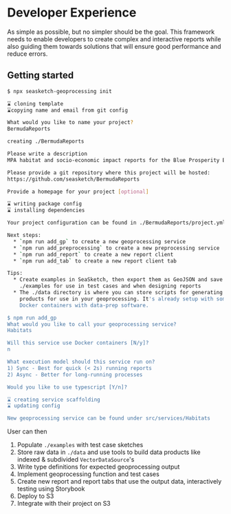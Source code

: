 # Developer Experience

As simple as possible, but no simpler should be the goal. This framework needs to enable developers to 
create complex and interactive reports while also guiding them towards solutions that will ensure 
good performance and reduce errors.

## Getting started

```bash
$ npx seasketch-geoprocessing init

⌛ cloning template
⌛copying name and email from git config

What would you like to name your project?
BermudaReports

creating ./BermudaReports

Please write a description
MPA habitat and socio-economic impact reports for the Blue Prosperity Bermuda project.

Please provide a git repository where this project will be hosted:
https://github.com/seasketch/BermudaReports

Provide a homepage for your project [optional]

⌛ writing package config
⌛ installing dependencies

Your project configuration can be found in ./BermudaReports/project.yml

Next steps:
  * `npm run add_gp` to create a new geoprocessing service
  * `npm run add_preprocessing` to create a new preprocessing service
  * `npm run add_report` to create a new report client
  * `npm run add_tab` to create a new report client tab

Tips:
  * Create examples in SeaSketch, then export them as GeoJSON and save them in 
    ./examples for use in test cases and when designing reports
  * The ./data directory is where you can store scripts for generating data
    products for use in your geoprocessing. It's already setup with some useful
    Docker containers with data-prep software.

$ npm run add_gp
What would you like to call your geoprocessing service?
Habitats

Will this service use Docker containers [N/y]?
n

What execution model should this service run on?
1) Sync - Best for quick (< 2s) running reports
2) Async - Better for long-running processes

Would you like to use typescript [Y/n]?

⌛ creating service scaffolding
⌛ updating config

New geoprocessing service can be found under src/services/Habitats

```

User can then

  1) Populate `./examples` with test case sketches
  2) Store raw data in `./data` and use tools to build data products like indexed & subdivided `VectorDataSource`'s
  3) Write type definitions for expected geoprocessing output
  4) Implement geoprocessing function and test cases
  5) Create new report and report tabs that use the output data, interactively testing using Storybook
  6) Deploy to S3
  7) Integrate with their project on S3
